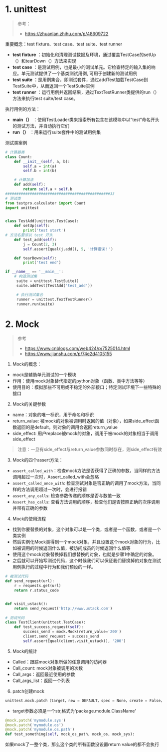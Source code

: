 # 1. unittest

>参考：
>
>- https://zhuanlan.zhihu.com/p/48609722

重要概念：test fixture、test case、test suite、test runner

- **test fixture** ：初始化和清理测试数据及环境，通过覆盖TestCase的setUp（）和tearDown（）方法来实现
- **test case** ：是测试用例，也是最小的测试单元。它检查特定的输入集的响应。单元测试提供了一个基类测试用例, 可用于创建新的测试用例
- **test suite** ：是用例集合，即测试套件，通过addTest加载TestCase到TestSuite中，从而返回一个TestSuite实例
- **test runner** ：运行用例并返回结果，通过TextTestRunner类提供的run（）方法来执行test suite/test case。

执行用例的方法：

- **main（）** ：使用TestLoader类来搜索所有包含在该模块中以“test”命名开头的测试方法，并自动执行它们
- **run（）** ：用来运行suite套件中的测试用例集

测试类案例

```python
# 计算器类
class Count:
    def __init__(self, a, b):
        self.a = int(a)
        self.b = int(b)

    # 计算加法
    def add(self):
        return self.a + self.b
###############################################33
# 测试类
from testpro.calculator import Count
import unittest


class TestAdd(unittest.TestCase):
    def setUp(self):
        print('test start')
# 方法名要求以 test 开头
    def test_add(self):
        j = Count(2, 3)
        self.assertEqual(j.add(), 5, '计算错误！')

    def tearDown(self):
        print('test end')

if __name__ == '__main__':
    # 构造测试集
     suite = unittest.TestSuite()
     suite.addTest(TestAdd('test_add'))

     # 执行测试集合
     runner = unittest.TextTestRunner()
     runner.run(suite)
```

# 2. Mock

> 参考
>
> - https://www.cnblogs.com/web424/p/7525014.html
> - https://www.jianshu.com/p/74e2d4105155

1. Mock的概念：

- mock是辅助单元测试的一个模块
- 作用：使用mock对象替代指定的python对象（函数、类中方法等等）
- 使用目的：模拟那些不可用或不稳定的外部接口；特定测试环境下一些特殊的接口

2. Mock的关键参数

- name：对象的唯一标识，用于命名和标识
- return_value: 被mock的对象被调用时返回的值（对象），如果side_effect函数返回的是default，则对象的调用会返回return_value
- side_effect: 用户replace被mock的对象，调用于被mock的对象相当于调用side_effect

>注意：一旦有side_effect与return_value参数同时存在，则side_effect有效

3. Mock的四个assert方法：

- `assert_called_with`：检查mock方法是否获得了正确的参数，当同样的方法调用超过一次时，Assert_called_with会忽略
- `assert_called_once_with`:  检查测试对象是否正确的调用了mock方法，当同样的方法调用超过一次时，会进行报错
- `assert_any_calls`:  检查参数传递的顺序是否与数值一致
- `Assert_has_calls`: 查看方法调用的顺序，检查他们是否按照正确的次序调用并带有正确的参数

4. Mock的使用流程

- 找到你要替换的对象，这个对象可以是一个类，或者是一个函数，或者是一个类实例
- 然后实例化Mock类得到一个mock对象，并且设置这个mock对象的行为，比如被调用的时候返回什么值，被访问成员的时候返回什么值等
- 使用这个mock对象替换掉我们想替换的对象，也就是步骤1中确定的对象。
- 之后就可以开始写测试代码，这个时候我们可以保证我们替换掉的对象在测试用例执行的过程中行为和我们预设的一样。

```python
# 被测试代码
def send_request(url):
    r = requests.get(url)
    return r.status_code


def visit_ustack():
    return send_request('http://www.ustack.com')
  
# 测试代码
class TestClient(unittest.TestCase):
    def test_success_request(self):
        success_send = mock.Mock(return_value='200')
        client.send_request = success_send
        self.assertEqual(client.visit_ustack(), '200')
```

5. Mock的统计

- Called：跟踪mock对象所做的任意调用的访问器
- Call_count: mock对象被调用的次数
- Call_args：返回最近使用的参数
- Call_args_list：返回一个列表

6. patch创建mock

```python
unittest.mock.patch（target，new = DEFAULT，spec = None，create = False，spec_set = None，autospec = None，new_callable = None，** kwargs ）
```

- target参数必须是一个str,格式为'package.module.ClassName'

```python
@mock.patch('mymodule.sys')
@mock.patch('mymodule.os')
@mock.patch('mymodule.os.path')
def test_something(self, mock_os_path, mock_os, mock_sys):
```

如果mock了一整个类，那么这个类的所有函数没设置return value的都不会执行
